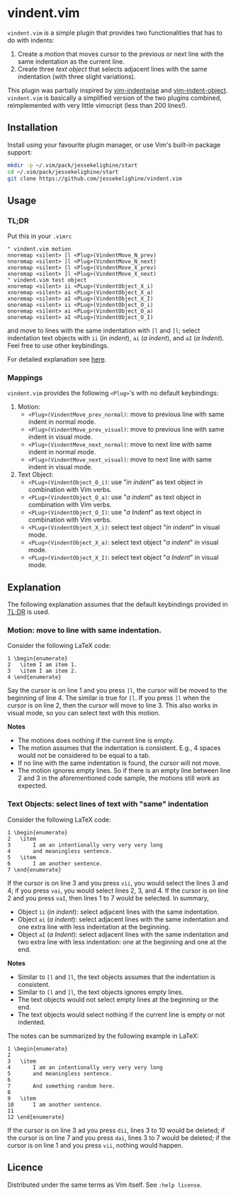 # vindent.vim

`vindent.vim` is a simple plugin that provides two functionalities that has to
do with indents:

1. Create a *motion* that moves cursor to the previous or next line with the same indentation as the current line.
2. Create three *text object* that selects adjacent lines with the same indentation (with three slight variations).

This plugin was partially inspired by
[vim-indentwise](https://github.com/jeetsukumaran/vim-indentwise)
and
[vim-indent-object](https://github.com/michaeljsmith/vim-indent-object).
`vindent.vim` is basically a simplified version of the two plugins combined,
reimplemented with very little vimscript (less than 200 lines!).

## Installation

Install using your favourite plugin manager, or use Vim's built-in package support:
```sh
mkdir -p ~/.vim/pack/jessekelighine/start
cd ~/.vim/pack/jessekelighine/start
git clone https://github.com/jessekelighine/vindent.vim
```

## Usage

### TL;DR

Put this in your `.vimrc`
```vim
" vindent.vim motion
nnoremap <silent> [l <Plug>(VindentMove_N_prev)
nnoremap <silent> ]l <Plug>(VindentMove_N_next)
xnoremap <silent> [l <Plug>(VindentMove_X_prev)
xnoremap <silent> ]l <Plug>(VindentMove_X_next)
" vindent.vim test object
xnoremap <silent> ii <PLug>(VindentObject_X_i)
xnoremap <silent> ai <PLug>(VindentObject_X_a)
xnoremap <silent> aI <PLug>(VindentObject_X_I)
onoremap <silent> ii <PLug>(VindentObject_O_i)
onoremap <silent> ai <PLug>(VindentObject_O_a)
onoremap <silent> aI <PLug>(VindentObject_O_I)
```
and move to lines with the same indentation with `[l` and `]l`;
select indentation text objects with `ii` (*in indent*), `ai` (*a indent*), and `aI` (*a Indent*).
Feel free to use other keybindings.

For detailed explanation see [here](#Explanation).

### Mappings

`vindent.vim` provides the following `<Plug>`'s with no default keybindings:

1. Motion:
	- `<Plug>(VindentMove_prev_normal)`: move to previous line with same indent in normal mode.
	- `<Plug>(VindentMove_prev_visual)`: move to previous line with same indent in visual mode.
	- `<Plug>(VindentMove_next_normal)`: move to next line with same indent in normal mode.
	- `<Plug>(VindentMove_next_visual)`: move to next line with same indent in visual mode.
2. Text Object:
	- `<PLug>(VindentObject_O_i)`: use "*in indent*" as text object in combination with Vim verbs.
	- `<PLug>(VindentObject_O_a)`: use "*a indent*" as text object in combination with Vim verbs. 
	- `<PLug>(VindentObject_O_I)`: use "*a Indent*" as text object in combination with Vim verbs. 
	- `<PLug>(VindentObject_X_i)`: select text object "*in indent*" in visual mode.
	- `<PLug>(VindentObject_X_a)`: select text object "*a indent*" in visual mode.
	- `<PLug>(VindentObject_X_I)`: select text object "*a Indent*" in visual mode.

## Explanation

The following explanation assumes that the default keybindings provided in [TL;DR](#tldr) is used.

### Motion: move to line with same indentation.

Consider the following LaTeX code:
```
1 \begin{enumerate}
2 	\item I am item 1.
3 	\item I am item 2.
4 \end{enumerate}
```
Say the cursor is on line 1 and you press `]l`,
the cursor will be moved to the beginning of line 4.
The similar is true for `[l`.
If you press `]l` when the cursor is on line 2,
then the cursor will move to line 3.
This also works in visual mode, so you can select text with this motion.

**Notes**

- The motions does nothing if the current line is empty.
- The motion assumes that the indentation is consistent. E.g., 4 spaces would not be considered to be equal to a tab.
- If no line with the same indentation is found, the cursor will not move.
- The motion ignores empty lines. So if there is an empty line between line 2
  and 3 in the aforementioned code sample, the motions still work as expected.

### Text Objects: select lines of text with "same" indentation

Consider the following LaTeX code:
```
1 \begin{enumerate}
2 	\item
3 		I am an intentionally very very very long
4 		and meaningless sentence.
5 	\item
6 		I am another sentence.
7 \end{enumerate}
```
If the cursor is on line 3 and you press `vii`, you would select the lines 3 and 4;
if you press `vai`, you would select lines 2, 3, and 4.
If the cursor is on line 2 and you press `vaI`, then lines 1 to 7 would be selected.
In summary,

- Object `ii` (*in indent*): select adjacent lines with the same indentation.
- Object `ai` (*a indent*): select adjacent lines with the same indentation and one extra line with less indentation at the beginning.
- Object `aI` (*a Indent*): select adjacent lines with the same indentation and two extra line with less indentation: one at the beginning and one at the end.

**Notes**

- Similar to `[l` and `]l`, the text objects assumes that the indentation is consistent.
- Similar to `[l` and `]l`, the text objects ignores empty lines.
- The text objects would not select empty lines at the beginning or the end.
- The text objects would select nothing if the current line is empty or not indented.

The notes can be summarized by the following example in LaTeX:
```
1 \begin{enumerate}
2
3 	\item
4 		I am an intentionally very very very long
5 		and meaningless sentence.
6
7 		And something random here.
8
9 	\item
10 		I am another sentence.
11
12 \end{enumerate}
```
If the cursor is on line 3 ad you press `dii`, lines 3 to 10 would be deleted;
if the cursor is on line 7 and you press `dai`, lines 3 to 7 would be deleted;
if the cursor is on line 1 and you press `vii`, nothing would happen.

## Licence

Distributed under the same terms as Vim itself. See `:help license`.
